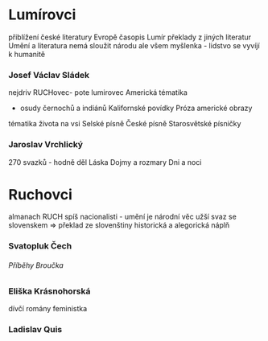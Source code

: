 # Lumírovci
přiblížení české literatury Evropě
časopis Lumír
překlady z jiných literatur
Umění a literatura nemá sloužit národu ale všem
myšlenka - lidstvo se vyvíjí k humanitě

### Josef Václav Sládek
nejdriv RUCHovec- pote lumirovec
Americká tématika
 - osudy černochů a indiánů
Kalifornské povídky
Próza americké obrazy

tématika života na vsi
Selské písně
České písně
Starosvětské písničky

### Jaroslav Vrchlický
270 svazků - hodně děl
Láska
Dojmy a rozmary
Dni a noci

# Ruchovci
almanach RUCH
spíš nacionalisti - umění je národní věc
užší svaz se slovenskem => překlad ze slovenštiny
historická a alegorická náplň


### Svatopluk Čech 
###### Příběhy Broučka 


### Eliška Krásnohorská
dívčí romány
feministka 
### Ladislav Quis
